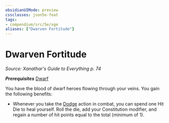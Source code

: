 ```yaml
---
obsidianUIMode: preview
cssclasses: json5e-feat
tags:
- compendium/src/5e/xge
aliases: ["Dwarven Fortitude"]
---
```

# Dwarven Fortitude
*Source: Xanathar's Guide to Everything p. 74*  

***Prerequisites*** [Dwarf](../../races/dwarf.md#)

You have the blood of dwarf heroes flowing through your veins. You gain the following benefits:

- Whenever you take the [Dodge](../../../Rules%20&%20Options/5e%20Rules/actions.md##Dodge) action in combat, you can spend one Hit Die to heal yourself. Roll the die, add your Constitution modifier, and regain a number of hit points equal to the total (minimum of 1).